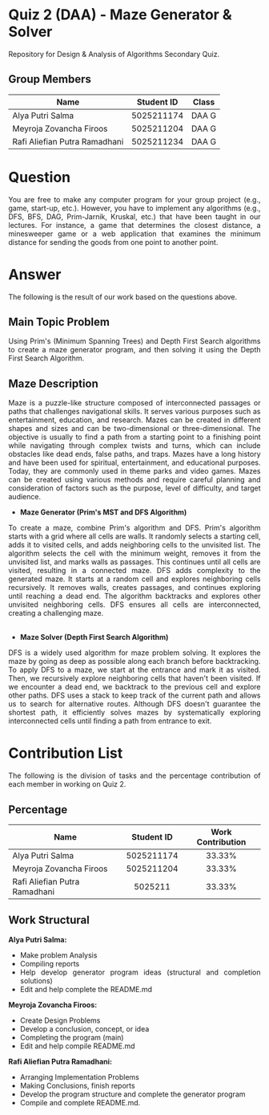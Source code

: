 # **Quiz 2 (DAA) - Maze Generator & Solver** 
Repository for Design & Analysis of Algorithms Secondary Quiz.

## **Group Members**
| Name                              | Student ID | Class  |
| ----------------------------------|------------|:------:|
| Alya Putri Salma                  | 5025211174 | DAA G  |
| Meyroja Zovancha Firoos           | 5025211204 | DAA G  | 
| Rafi Aliefian Putra Ramadhani     | 5025211234 | DAA G  |

# **Question**
<div align=justify>

You are free to make any computer program for your group project (e.g., game, start-up,
etc.). However, you have to implement any algorithms (e.g., DFS, BFS, DAG, Prim-Jarnik,
Kruskal, etc.) that have been taught in our lectures. For instance, a game that determines
the closest distance, a minesweeper game or a web application that examines the
minimum distance for sending the goods from one point to another point.


# **Answer**
The following is the result of our work based on the questions above.

## **Main Topic Problem**
<div align=justify>

Using Prim's (Minimum Spanning Trees) and Depth First Search algorithms to create a maze generator program, and then solving it using the Depth First Search Algorithm.

## **Maze Description**
<div align=justify>
Maze is a puzzle-like structure composed of interconnected passages or paths that challenges navigational skills. It serves various purposes such as entertainment, education, and research. Mazes can be created in different shapes and sizes and can be two-dimensional or three-dimensional. The objective is usually to find a path from a starting point to a finishing point while navigating through complex twists and turns, which can include obstacles like dead ends, false paths, and traps. Mazes have a long history and have been used for spiritual, entertainment, and educational purposes. Today, they are commonly used in theme parks and video games. Mazes can be created using various methods and require careful planning and consideration of factors such as the purpose, level of difficulty, and target audience.

- **Maze Generator (Prim's MST and DFS Algorithm)** <br>
<div align=justify>
To create a maze, combine Prim's algorithm and DFS. Prim's algorithm starts with a grid where all cells are walls. It randomly selects a starting cell, adds it to visited cells, and adds neighboring cells to the unvisited list. The algorithm selects the cell with the minimum weight, removes it from the unvisited list, and marks walls as passages. This continues until all cells are visited, resulting in a connected maze. DFS adds complexity to the generated maze. It starts at a random cell and explores neighboring cells recursively. It removes walls, creates passages, and continues exploring until reaching a dead end. The algorithm backtracks and explores other unvisited neighboring cells. DFS ensures all cells are interconnected, creating a challenging maze. <br><br/>

- **Maze Solver (Depth First Search Algorithm)**

DFS is a widely used algorithm for maze problem solving. It explores the maze by going as deep as possible along each branch before backtracking. To apply DFS to a maze, we start at the entrance and mark it as visited. Then, we recursively explore neighboring cells that haven't been visited. If we encounter a dead end, we backtrack to the previous cell and explore other paths. DFS uses a stack to keep track of the current path and allows us to search for alternative routes. Although DFS doesn't guarantee the shortest path, it efficiently solves mazes by systematically exploring interconnected cells until finding a path from entrance to exit. 
  
# **Contribution List**

The following is the division of tasks and the percentage contribution of each member in working on Quiz 2.
## **Percentage**
| Name                              | Student ID | Work Contribution  |
| ----------------------------------|:----------:|:------------------:|
| Alya Putri Salma                  | 5025211174 |       33.33%       | 
| Meyroja Zovancha Firoos           | 5025211204 |       33.33%       | 
| Rafi Aliefian Putra Ramadhani     | 5025211 |       33.33%       |

## **Work Structural**
**Alya Putri Salma:** <br>
- Make problem Analysis 
- Compiling reports 
- Help develop generator program ideas (structural and completion solutions)
- Edit and help complete the README.md

**Meyroja Zovancha Firoos:**
- Create Design Problems
- Develop a conclusion, concept, or idea
- Completing the program (main)
- Edit and help compile README.md

**Rafi Aliefian Putra Ramadhani:**
- Arranging Implementation Problems
- Making Conclusions, finish reports
- Develop the program structure and complete the generator program
- Compile and complete README.md.
